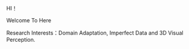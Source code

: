

 HI！   
 
 Welcome To Here
 

 
Research Interests：Domain Adaptation, Imperfect Data and 3D Visual Perception.


